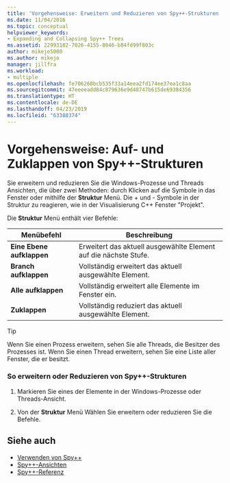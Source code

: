```yaml
---
title: 'Vorgehensweise: Erweitern und Reduzieren von Spy++-Strukturen | Microsoft-Dokumentation'
ms.date: 11/04/2016
ms.topic: conceptual
helpviewer_keywords:
- Expanding and Collapsing Spy++ Trees
ms.assetid: 22993182-7026-4155-8046-b84fd99f803c
author: mikejo5000
ms.author: mikejo
manager: jillfra
ms.workload:
- multiple
ms.openlocfilehash: fe706260bcb535f33a14eea2fd174ee37ea1c8aa
ms.sourcegitcommit: 47eeeeadd84c879636e9d48747b615de69384356
ms.translationtype: HT
ms.contentlocale: de-DE
ms.lasthandoff: 04/23/2019
ms.locfileid: "63388374"
---
```

# <a name="how-to-expand-and-collapse-spy-trees"></a>Vorgehensweise: Auf- und Zuklappen von Spy++-Strukturen
Sie erweitern und reduzieren Sie die Windows-Prozesse und Threads Ansichten, die über zwei Methoden: durch Klicken auf die Symbole in das Fenster oder mithilfe der **Struktur** Menü. Die + und - Symbole in der Struktur zu reagieren, wie in der Visualisierung C++ Fenster "Projekt".

 Die **Struktur** Menü enthält vier Befehle:

|Menübefehl|Beschreibung|
|------------------|-----------------|
|**Eine Ebene aufklappen**|Erweitert das aktuell ausgewählte Element auf die nächste Stufe.|
|**Branch aufklappen**|Vollständig erweitert das aktuell ausgewählte Element.|
|**Alle aufklappen**|Vollständig erweitert alle Elemente im Fenster ein.|
|**Zuklappen**|Vollständig reduziert das aktuell ausgewählte Element.|

> [!TIP]
> Wenn Sie einen Prozess erweitern, sehen Sie alle Threads, die Besitzer des Prozesses ist. Wenn Sie einen Thread erweitern, sehen Sie eine Liste aller Fenster, die er besitzt.

### <a name="to-expand-or-collapse-spy-trees"></a>So erweitern oder Reduzieren von Spy++-Strukturen

1. Markieren Sie eines der Elemente in der Windows-Prozesse oder Threads-Ansicht.

2. Von der **Struktur** Menü Wählen Sie erweitern oder reduzieren Sie die Befehle.

## <a name="see-also"></a>Siehe auch
- [Verwenden von Spy++](../debugger/using-spy-increment.md)
- [Spy++-Ansichten](../debugger/spy-increment-views.md)
- [Spy++-Referenz](../debugger/spy-increment-reference.md)